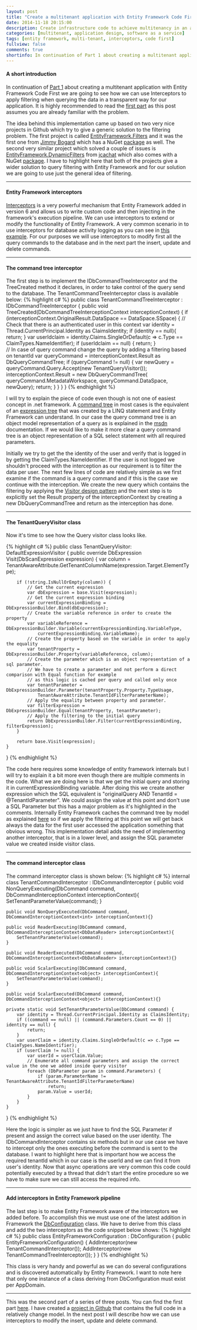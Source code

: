 ```yaml
---
layout: post
title: "Create a multitenant application with Entity Framework Code First - Part 2"
date: 2014-11-18 20:15:00
description: Create infrastructure code to achieve multitenancy in an application by using Entity Framework Code First
categories: [multitenant, application design, software as a service]
tags: [entity framework, multi-tenant, interceptors, code first]
fullview: false
comments: true
shortinfo: In continuation of Part 1 about creating a multitenant application with Entity Framework Code First we are going to see how we can use Interceptors to apply filtering when querying the data in a transparent way for our application.
---
```

#### A short introduction

In continuation of [Part 1][part1] about creating a multitenant application with Entity Framework Code First we are going to see how we can use Interceptors to apply filtering when querying the data in a transparent way for our application. It is highly recommended to read the [first part][part1] as this post assumes you are already familiar with the problem.

The idea behind this implementation came up based on two very nice projects in Github which try to give a generic solution to the filtering problem. The first project is called [EntityFramework.Filters][effilters] and it was the first one from [Jimmy Bogard][effiltersauthor] which has a NuGet [package][effilterspackage] as well. The second very similar project which solved a couple of issues is [EntityFramework.DynamicFilters][efdynamicfilters] from [jcachat][efdynamicfiltersauthor] which also comes with a NuGet [package][efdynamicfilterspackage]. I have to highlight here that both of the projects give a wider solution to query filtering with Entity Framework and for our solution we are going to use just the general idea of filtering.

***

#### Entity Framework interceptors 

[Interceptors][interceptors] is a very powerful mechanism that Entity Framework added in version 6 and allows us to write custom code and then injecting in the framework's execution pipeline. We can use interceptors to extend or modify the functionality of Entity Framework. A very common scenario in to use interceptors for database activity logging as you can see in [this example][interceptors]. For our purposes we will use interceptors to modify first all the query commands to the database and in the next part the insert, update and delete commands.

***

#### The command tree interceptor

The first step is to implement the IDbCommandTreeInterceptor and the TreeCreated method it declares, in order to take control of the query send to the database. The TenantCommandTreeInterceptor class is available below:
{% highlight c# %}
public class TenantCommandTreeInterceptor : IDbCommandTreeInterceptor {
	public void TreeCreated(DbCommandTreeInterceptionContext interceptionContext) {
		if (interceptionContext.OriginalResult.DataSpace == DataSpace.SSpace) {
			// Check that there is an authenticated user in this context
			var identity = Thread.CurrentPrincipal.Identity as ClaimsIdentity;
			if (identity == null){
				return;
			}
			var userIdclaim = identity.Claims.SingleOrDefault(c => c.Type == ClaimTypes.NameIdentifier);
			if (userIdclaim == null) {
				return;
			}			
			// In case of query command change the query by adding a filtering based on tenantId 
			var queryCommand = interceptionContext.Result as DbQueryCommandTree;
			if (queryCommand != null) {
				var newQuery = queryCommand.Query.Accept(new TenantQueryVisitor());
				interceptionContext.Result = new DbQueryCommandTree(
					queryCommand.MetadataWorkspace,
					queryCommand.DataSpace,
					newQuery);
				return;
			}
		}
	}
}
{% endhighlight %}

I will try to explain the piece of code even though is not one of easiest concept in .net framework. A [command tree][commandtree] in most cases is the equivalent of an [expression tree][expressiontree] that was created by a LINQ statement and Entity Framework can understand. In our case the query command tree is an object model representation of a query as is explained in the [msdn][commandtree] documentation. If we would like to make it more clear a query command tree is an object representation of a SQL select statement with all required parameters.

Initially we try to get the the identity of the user and verify that is logged in by getting the ClaimTypes.NameIdentifier. If the user is not logged we shouldn't proceed with the interception as our requirement is to filter the data per user. The next few lines of code are relatively simple as we first examine if the command is a query command and if this is the case we continue with the interception. We create the new query which contains the filtering by applying the [Visitor design pattern][visitor] and the next step is to explicitly set the Result property of the interceptionContext by creating a new DbQueryCommandTree and return as the interception has done.

***

#### The TenantQueryVisitor class

Now it's time to see how the Query visitor class looks like.

{% highlight c# %}
public class TenantQueryVisitor: DefaultExpressionVisitor {
	public override DbExpression Visit(DbScanExpression expression) {
		var column = TenantAwareAttribute.GetTenantColumnName(expression.Target.ElementType);
		
		if (!string.IsNullOrEmpty(column)) {
			// Get the current expression
			var dbExpression = base.Visit(expression);
			// Get the current expression binding 
			var currentExpressionBinding = DbExpressionBuilder.Bind(dbExpression);
			// Create the variable reference in order to create the property
			var variableReference = DbExpressionBuilder.Variable(currentExpressionBinding.VariableType,
				currentExpressionBinding.VariableName);
			// Create the property based on the variable in order to apply the equality
			var tenantProperty = DbExpressionBuilder.Property(variableReference, column);
			// Create the parameter which is an object representation of a sql parameter.
			// We have to create a parameter and not perform a direct comparison with Equal function for example
			// as this logic is cached per query and called only once
			var tenantParameter = DbExpressionBuilder.Parameter(tenantProperty.Property.TypeUsage,
				TenantAwareAttribute.TenantIdFilterParameterName);
			// Apply the equality between property and parameter.
			var filterExpression = DbExpressionBuilder.Equal(tenantProperty, tenantParameter);
			// Apply the filtering to the initial query
			return DbExpressionBuilder.Filter(currentExpressionBinding, filterExpression);
		}

		return base.Visit(expression);
	}
}
{% endhighlight %}

The code here requires some knowledge of entity framework internals but I will try to explain it a bit more even though there are multiple comments in the code. What we are doing here is that we get the initial query and storing it in currentExpressionBinding variable. After doing this we create another expression which the SQL equivalent is "originalQuery AND TenantId = @TenantIdParameter". We could assign the value at this point and don't use a SQL Parameter but this has a major problem as it's highlighted in the comments. Internally Entity Framework caches the command tree by model as explained [here][cache] so if we apply the filtering at this point we will get back always the data for the first user accessed the application something that obvious wrong. This implementation detail adds the need of implementing another interceptor, that is in a lower level, and assign the SQL parameter value we created inside visitor class.

***

#### The command interceptor class

The command interceptor class is shown below:
{% highlight c# %}
internal class TenantCommandInterceptor : IDbCommandInterceptor {
	public void NonQueryExecuting(DbCommand command, DbCommandInterceptionContext<int> interceptionContext){
		SetTenantParameterValue(command);
	}

	public void NonQueryExecuted(DbCommand command, DbCommandInterceptionContext<int> interceptionContext){}

	public void ReaderExecuting(DbCommand command, DbCommandInterceptionContext<DbDataReader> interceptionContext){
		SetTenantParameterValue(command);
	}

	public void ReaderExecuted(DbCommand command, DbCommandInterceptionContext<DbDataReader> interceptionContext){}

	public void ScalarExecuting(DbCommand command, DbCommandInterceptionContext<object> interceptionContext){
		SetTenantParameterValue(command);
	}

	public void ScalarExecuted(DbCommand command, DbCommandInterceptionContext<object> interceptionContext){}

	private static void SetTenantParameterValue(DbCommand command) {
		var identity = Thread.CurrentPrincipal.Identity as ClaimsIdentity;
		if ((command == null) || (command.Parameters.Count == 0) || identity == null) {
			return;
		}
		var userClaim = identity.Claims.SingleOrDefault(c => c.Type == ClaimTypes.NameIdentifier);
		if (userClaim != null) {
			var userId = userClaim.Value;
			// Enumerate all command parameters and assign the correct value in the one we added inside query visitor
			foreach (DbParameter param in command.Parameters) {
				if (param.ParameterName != TenantAwareAttribute.TenantIdFilterParameterName)
					return;
				param.Value = userId;
			}
		}
	}
}
{% endhighlight %}

Here the logic is simpler as we just have to find the SQL Parameter if present and assign the correct value based on the user identity. The IDbCommandInterceptor contains six methods but in our use case we have to intercept only the ones executing before the command is sent to the database. I want to highlight here that is important how we access the required tenantId which in our case is the userId and we can find it from user's identity. Now that async operations are very common this code could potentially executed by a thread that didn't start the entire procedure so we have to make sure we can still access the required info.

***

#### Add interceptors in Entity Framework pipeline

The last step is to make Entity Framework aware of the interceptors we added before. To accomplish this we must use one of the latest addition in Framework the [DbConfiguration][dbconfiguration] class. We have to derive from this class and add the two interceptors as the code snippet below shows:
{% highlight c# %}
public class EntityFrameworkConfiguration : DbConfiguration {
	public EntityFrameworkConfiguration() {
		AddInterceptor(new TenantCommandInterceptor());
		AddInterceptor(new TenantCommandTreeInterceptor());
	}
}
{% endhighlight %}

This class is very handy and powerful as we can do several configurations and is discovered automatically by Entity Framework. I want to note here that only one instance of a class deriving from DbConfiguration must exist per AppDomain.


***

This was the second part of a series of three posts. You can find the first part [here][part1]. I have created a [project in Github][github] that contains the full code in a relatively change model. In the next post I will describe how we can use interceptors to modify the insert, update and delete command.


[part1]: http://xabikos.com/multitenant/application%20design/software%20as%20a%20service/2014/11/17/create-a-multitenant-application-with-entity-framework-code-first---part-1.html
[effilters]: https://github.com/jbogard/EntityFramework.Filters/
[effiltersauthor]: http://lostechies.com/jimmybogard/
[effilterspackage]: https://www.nuget.org/packages/EntityFramework.Filters/
[efdynamicfilters]: https://github.com/jcachat/EntityFramework.DynamicFilters/
[efdynamicfiltersauthor]: https://github.com/jcachat/
[efdynamicfilterspackage]: https://www.nuget.org/packages/EntityFramework.DynamicFilters/
[interceptors]: http://msdn.microsoft.com/en-us/data/dn469464.aspx#BuildingBlocks/
[commandtree]: http://msdn.microsoft.com/en-us/library/vstudio/ee789837(v=vs.100).aspx/
[expressiontree]: http://msdn.microsoft.com/en-us/library/bb397951.aspx/
[visitor]: http://en.wikipedia.org/wiki/Visitor_pattern/ 
[cache]: https://entityframework.codeplex.com/SourceControl/latest#src/EntityFramework/Infrastructure/Interception/IDbCommandTreeInterceptor.cs
[dbconfiguration]: http://msdn.microsoft.com/en-us/data/jj680699.aspx/
[github]: https://github.com/xabikos/EfMultitenant/